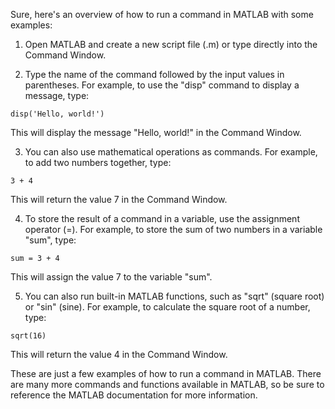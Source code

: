 Sure, here's an overview of how to run a command in MATLAB with some examples:

1. Open MATLAB and create a new script file (.m) or type directly into the Command Window.

2. Type the name of the command followed by the input values in parentheses. For example, to use the "disp" command to display a message, type:

```
disp('Hello, world!')
```

This will display the message "Hello, world!" in the Command Window.

3. You can also use mathematical operations as commands. For example, to add two numbers together, type:

```
3 + 4
```

This will return the value 7 in the Command Window.

4. To store the result of a command in a variable, use the assignment operator (=). For example, to store the sum of two numbers in a variable "sum", type:

```
sum = 3 + 4
```

This will assign the value 7 to the variable "sum".

5. You can also run built-in MATLAB functions, such as "sqrt" (square root) or "sin" (sine). For example, to calculate the square root of a number, type:

```
sqrt(16)
```

This will return the value 4 in the Command Window.

These are just a few examples of how to run a command in MATLAB. There are many more commands and functions available in MATLAB, so be sure to reference the MATLAB documentation for more information.